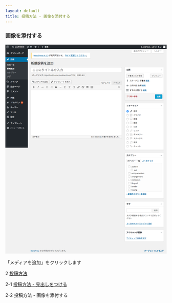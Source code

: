 ```yaml
---
layout: default
title: 投稿方法 - 画像を添付する
---
```




### 画像を添付する
![kana](./images/toukou-2.png)

「メディアを追加」をクリックします




2 [投稿方法](./index.md) 

2-1 [投稿方法 - 見出しをつける](./index-1.md)

2-2 投稿方法 - 画像を添付する